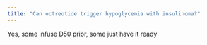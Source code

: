 ```yaml
---
title: "Can octreotide trigger hypoglycemia with insulinoma?"
---
```

Yes, some infuse D50 prior, some just have it ready

